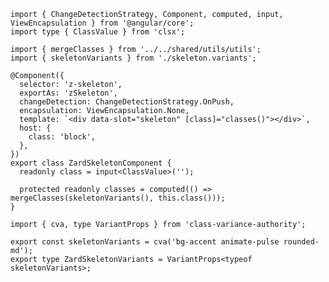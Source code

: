 

```angular-ts title="skeleton.component.ts" expandable="true" expandableTitle="Expand" copyButton showLineNumbers
import { ChangeDetectionStrategy, Component, computed, input, ViewEncapsulation } from '@angular/core';
import type { ClassValue } from 'clsx';

import { mergeClasses } from '../../shared/utils/utils';
import { skeletonVariants } from './skeleton.variants';

@Component({
  selector: 'z-skeleton',
  exportAs: 'zSkeleton',
  changeDetection: ChangeDetectionStrategy.OnPush,
  encapsulation: ViewEncapsulation.None,
  template: `<div data-slot="skeleton" [class]="classes()"></div>`,
  host: {
    class: 'block',
  },
})
export class ZardSkeletonComponent {
  readonly class = input<ClassValue>('');

  protected readonly classes = computed(() => mergeClasses(skeletonVariants(), this.class()));
}

```



```angular-ts title="skeleton.variants.ts" expandable="true" expandableTitle="Expand" copyButton showLineNumbers
import { cva, type VariantProps } from 'class-variance-authority';

export const skeletonVariants = cva('bg-accent animate-pulse rounded-md');
export type ZardSkeletonVariants = VariantProps<typeof skeletonVariants>;

```


